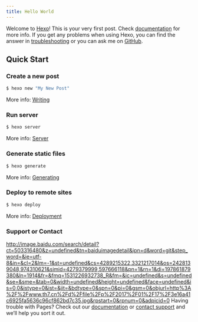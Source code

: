 ```yaml
---
title: Hello World
---
```

Welcome to [Hexo](https://hexo.io/)! This is your very first post. Check [documentation](https://hexo.io/docs/) for more info. If you get any problems when using Hexo, you can find the answer in [troubleshooting](https://hexo.io/docs/troubleshooting.html) or you can ask me on [GitHub](https://github.com/hexojs/hexo/issues).

## Quick Start

### Create a new post

``` bash
$ hexo new "My New Post"
```

More info: [Writing](https://hexo.io/docs/writing.html)

### Run server

``` bash
$ hexo server
```

More info: [Server](https://hexo.io/docs/server.html)

### Generate static files

``` bash
$ hexo generate
```

More info: [Generating](https://hexo.io/docs/generating.html)

### Deploy to remote sites

``` bash
$ hexo deploy
```

More info: [Deployment](https://hexo.io/docs/deployment.html)


### Support or Contact
http://image.baidu.com/search/detail?ct=503316480&z=undefined&tn=baiduimagedetail&ipn=d&word=git&step_word=&ie=utf-8&in=&cl=2&lm=-1&st=undefined&cs=4289215322,3321217014&os=2428139048,974310621&simid=4279379999,597666118&pn=1&rn=1&di=197861879380&ln=1914&fr=&fmq=1531226932738_R&fm=&ic=undefined&s=undefined&se=&sme=&tab=0&width=undefined&height=undefined&face=undefined&is=0,0&istype=0&ist=&jit=&bdtype=0&spn=0&pi=0&gsm=0&objurl=http%3A%2F%2Fwww.th7.cn%2Fd%2Ffile%2Fp%2F2017%2F01%2F17%2F3e16a41c6925fa5636c96cf862bd7c35.jpg&rpstart=0&rpnum=0&adpicid=0
Having trouble with Pages? Check out our [documentation](https://help.github.com/categories/github-pages-basics/) or [contact support](https://github.com/contact) and we’ll help you sort it out.
